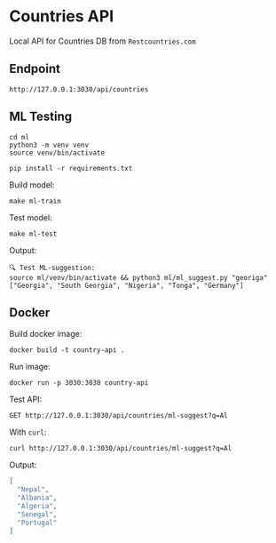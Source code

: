 # Countries API

Local API for Countries DB from `Restcountries.com`

## Endpoint

```shell
http://127.0.0.1:3030/api/countries
```

## ML Testing

```shell
cd ml
python3 -m venv venv
source venv/bin/activate

pip install -r requirements.txt
```
Build model:
```shell
make ml-train
```

Test model:
```shell
make ml-test 
```
Output:
```shell
🔍 Test ML-suggestion:
source ml/venv/bin/activate && python3 ml/ml_suggest.py "georiga"
["Georgia", "South Georgia", "Nigeria", "Tonga", "Germany"]
```

## Docker

Build docker image:

```shell
docker build -t country-api .
```

Run image:

```shell
docker run -p 3030:3030 country-api
```

Test API:

```shell
GET http://127.0.0.1:3030/api/countries/ml-suggest?q=Al
```

With `curl`:

```shell
curl http://127.0.0.1:3030/api/countries/ml-suggest?q=Al
```

Output:
```json
[
  "Nepal",
  "Albania",
  "Algeria",
  "Senegal",
  "Portugal"
]
```
